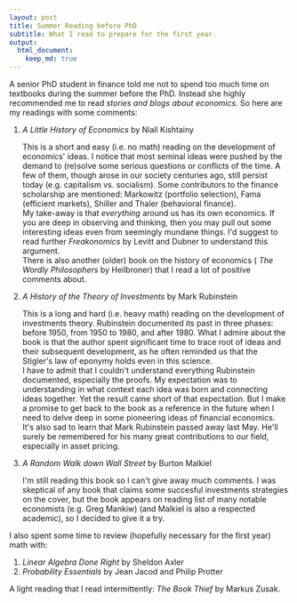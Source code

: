 ```yaml
---
layout: post
title: Summer Reading before PhD
subtitle: What I read to prepare for the first year.
output:
  html_document:
    keep_md: true
---
```


A senior PhD student in finance told me not to spend too much time on textbooks during the summer before the PhD. Instead she highly recommended me to read _stories and blogs about economics_. So here are my readings with some comments:  

1.  _A Little History of Economics_ by Niall Kishtainy

    This is a short and easy (i.e. no math) reading on the development of economics' ideas. I notice that most seminal ideas were pushed by the demand to (re)solve some serious questions or conflicts of the time. A few of them, though arose in our society centuries ago, still persist today (e.g. capitalism vs. socialism). Some contributors to the finance scholarship are mentioned: Markowitz (portfolio selection), Fama (efficient markets), Shiller and Thaler (behavioral finance).  
    My take-away is that _everything_ around us has its own economics. If you are deep in observing and thinking, then you may pull out some interesting ideas even from seemingly mundane things. I'd suggest to read further _Freakonomics_ by Levitt and Dubner to understand this argument.  
    There is also another (older) book on the history of economics ( _The Wordly Philosophers_ by Heilbroner) that I read a lot of positive comments about.
  
2.  _A History of the Theory of Investments_ by Mark Rubinstein

    This is a long and hard (i.e. heavy math) reading on the development of investments theory. Rubinstein documented its past in three phases: before 1950, from 1950 to 1980, and after 1980. What I admire about the book is that the author spent significant time to trace root of ideas and their subsequent development, as he often reminded us that the Stigler's law of eponymy holds even in this science.  
    I have to admit that I couldn't understand everything Rubinstein documented, especially the proofs. My expectation was to understanding in what context each idea was born and connecting ideas together. Yet the result came short of that expectation. But I make a promise to get back to the book as a reference in the future when I need to delve deep in some pioneering ideas of financial economics.  
    It's also sad to learn that Mark Rubinstein passed away last May. He'll surely be remembered for his many great contributions to our field, especially in asset pricing.

3.  _A Random Walk down Wall Street_ by Burton Malkiel

    I'm still reading this book so I can't give away much comments. I was skeptical of any book that claims some succesful investments strategies on the cover, but the book appears on reading list of many notable economists (e.g. Greg Mankiw) (and Malkiel is also a respected academic), so I decided to give it a try.
    
I also spent some time to review (hopefully necessary for the first year) math with:

1.  _Linear Algebra Done Right_ by Sheldon Axler
2.  _Probability Essentials_ by Jean Jacod and Philip Protter

A light reading that I read intermittently: _The Book Thief_ by Markus Zusak.
    

    
  

